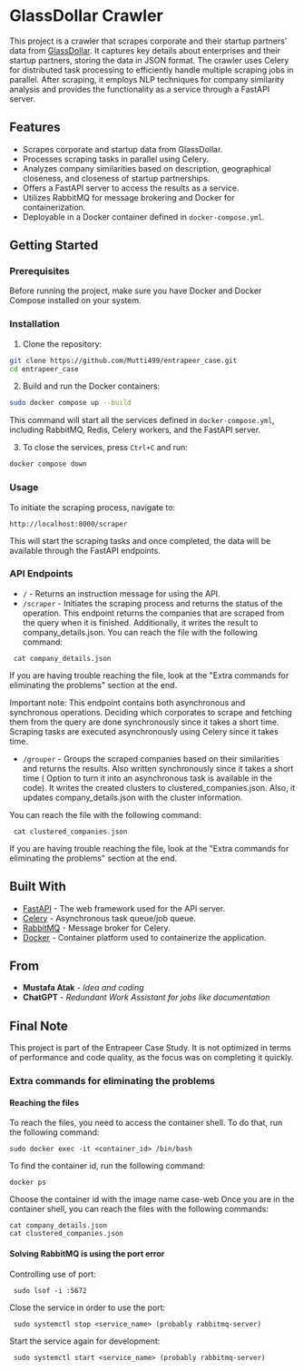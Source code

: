 # GlassDollar Crawler

This project is a crawler that scrapes corporate and their startup partners' data from [GlassDollar](https://ranking.glassdollar.com/). It captures key details about enterprises and their startup partners, storing the data in JSON format. The crawler uses Celery for distributed task processing to efficiently handle multiple scraping jobs in parallel. After scraping, it employs NLP techniques for company similarity analysis and provides the functionality as a service through a FastAPI server.


## Features

- Scrapes corporate and startup data from GlassDollar.
- Processes scraping tasks in parallel using Celery.
- Analyzes company similarities based on description, geographical closeness, and closeness of startup partnerships.
- Offers a FastAPI server to access the results as a service.
- Utilizes RabbitMQ for message brokering and Docker for containerization.
- Deployable in a Docker container defined in `docker-compose.yml`.


## Getting Started

### Prerequisites

Before running the project, make sure you have Docker and Docker Compose installed on your system.

### Installation

1. Clone the repository:

```bash
git clone https://github.com/Mutti499/entrapeer_case.git
cd entrapeer_case
```

2. Build and run the Docker containers:

```bash
sudo docker compose up --build
```

This command will start all the services defined in `docker-compose.yml`, including RabbitMQ, Redis, Celery workers, and the FastAPI server.


3. To close the services, press `Ctrl+C` and run:

```bash
docker compose down
```

### Usage

To initiate the scraping process, navigate to:

```
http://localhost:8000/scraper
```

This will start the scraping tasks and once completed, the data will be available through the FastAPI endpoints.

### API Endpoints

- `/` - Returns an instruction message for using the API.
- `/scraper` - Initiates the scraping process and returns the status of the operation. This endpoint returns the companies that are scraped from the query when it is finished. Additionally, it writes the result to company_details.json.
You can reach the file with the following command:
```
 cat company_details.json
```
If you are having trouble reaching the file, look at the "Extra commands for eliminating the problems" section at the end.

  Important note: This endpoint contains both asynchronous and synchronous operations. Deciding which corporates to scrape and fetching them from the query are done synchronously since it takes a short time. Scraping tasks are executed asynchronously using Celery since it takes time.

- `/grouper` - Groups the scraped companies based on their similarities and returns the results. Also written synchronously since it takes a short time ( Option to turn it into an asynchronous task is available in the code). It writes the created clusters to clustered_companies.json. Also, it updates company_details.json with the cluster information. 
 

You can reach the file with the following command:
```
 cat clustered_companies.json
```
If you are having trouble reaching the file, look at the "Extra commands for eliminating the problems" section at the end.

## Built With

- [FastAPI](https://fastapi.tiangolo.com/) - The web framework used for the API server.
- [Celery](https://docs.celeryproject.org/en/stable/index.html) - Asynchronous task queue/job queue.
- [RabbitMQ](https://www.rabbitmq.com/) - Message broker for Celery.
- [Docker](https://www.docker.com/) - Container platform used to containerize the application.


## From

- **Mustafa Atak** - *Idea and coding*
- **ChatGPT** - *Redundant Work Assistant for jobs like documentation*


## Final Note

This project is part of the Entrapeer Case Study. It is not optimized in terms of performance and code quality, as the focus was on completing it quickly.


### Extra commands for eliminating the problems

#### Reaching the files
To reach the files, you need to access the container shell. To do that, run the following command:
```
sudo docker exec -it <container_id> /bin/bash
```

To find the container id, run the following command:
```
docker ps
```
Choose the container id with the image name case-web
Once you are in the container shell, you can reach the files with the following commands:
```
cat company_details.json
cat clustered_companies.json
```


#### Solving RabbitMQ is using the port error

Controlling use of port:
```
 sudo lsof -i :5672
 ```
Close the service in order to use the port:
```
 sudo systemctl stop <service_name> (probably rabbitmq-server)
 ```
Start the service again for development:
```
 sudo systemctl start <service_name> (probably rabbitmq-server)

```